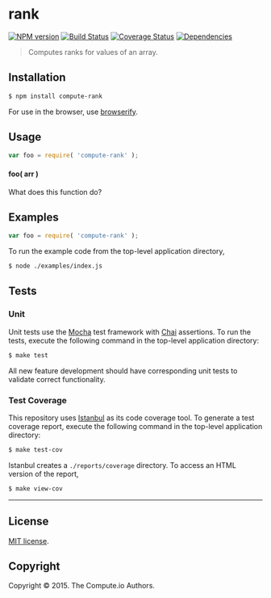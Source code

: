rank
===
[![NPM version][npm-image]][npm-url] [![Build Status][travis-image]][travis-url] [![Coverage Status][coveralls-image]][coveralls-url] [![Dependencies][dependencies-image]][dependencies-url]

> Computes ranks for values of an array.


## Installation

``` bash
$ npm install compute-rank
```

For use in the browser, use [browserify](https://github.com/substack/node-browserify).


## Usage

``` javascript
var foo = require( 'compute-rank' );
```

#### foo( arr )

What does this function do?


## Examples

``` javascript
var foo = require( 'compute-rank' );
```

To run the example code from the top-level application directory,

``` bash
$ node ./examples/index.js
```


## Tests

### Unit

Unit tests use the [Mocha](http://mochajs.org/) test framework with [Chai](http://chaijs.com) assertions. To run the tests, execute the following command in the top-level application directory:

``` bash
$ make test
```

All new feature development should have corresponding unit tests to validate correct functionality.


### Test Coverage

This repository uses [Istanbul](https://github.com/gotwarlost/istanbul) as its code coverage tool. To generate a test coverage report, execute the following command in the top-level application directory:

``` bash
$ make test-cov
```

Istanbul creates a `./reports/coverage` directory. To access an HTML version of the report,

``` bash
$ make view-cov
```


---
## License

[MIT license](http://opensource.org/licenses/MIT).


## Copyright

Copyright &copy; 2015. The Compute.io Authors.


[npm-image]: http://img.shields.io/npm/v/compute-rank.svg
[npm-url]: https://npmjs.org/package/compute-rank

[travis-image]: http://img.shields.io/travis/compute-io/rank/master.svg
[travis-url]: https://travis-ci.org/compute-io/rank

[coveralls-image]: https://img.shields.io/coveralls/compute-io/rank/master.svg
[coveralls-url]: https://coveralls.io/r/compute-io/rank?branch=master

[dependencies-image]: http://img.shields.io/david/compute-io/rank.svg
[dependencies-url]: https://david-dm.org/compute-io/rank

[dev-dependencies-image]: http://img.shields.io/david/dev/compute-io/rank.svg
[dev-dependencies-url]: https://david-dm.org/dev/compute-io/rank

[github-issues-image]: http://img.shields.io/github/issues/compute-io/rank.svg
[github-issues-url]: https://github.com/compute-io/rank/issues
